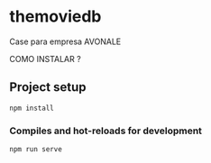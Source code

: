 # themoviedb
 Case para empresa AVONALE
 
 COMO INSTALAR ?
 ## Project setup
```
npm install
```

### Compiles and hot-reloads for development
```
npm run serve
```
